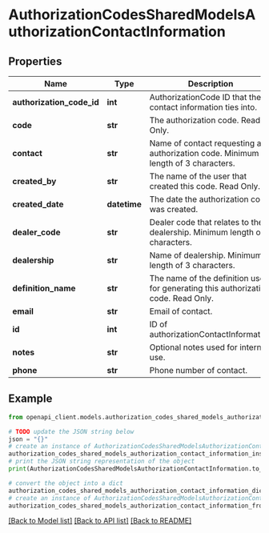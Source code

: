 # AuthorizationCodesSharedModelsAuthorizationContactInformation


## Properties

Name | Type | Description | Notes
------------ | ------------- | ------------- | -------------
**authorization_code_id** | **int** | AuthorizationCode ID that the contact information ties into. | 
**code** | **str** | The authorization code. Read Only. | [optional] 
**contact** | **str** | Name of contact requesting an authorization code. Minimum length of 3 characters. | 
**created_by** | **str** | The name of the user that created this code. Read Only. | [optional] 
**created_date** | **datetime** | The date the authorization code was created. | [optional] 
**dealer_code** | **str** | Dealer code that relates to the dealership. Minimum length of 3 characters. | 
**dealership** | **str** | Name of dealership. Minimum length of 3 characters. | 
**definition_name** | **str** | The name of the definition used for generating this authorization code. Read Only. | [optional] 
**email** | **str** | Email of contact. | [optional] 
**id** | **int** | ID of authorizationContactInformation | [optional] 
**notes** | **str** | Optional notes used for internal use. | [optional] 
**phone** | **str** | Phone number of contact. | 

## Example

```python
from openapi_client.models.authorization_codes_shared_models_authorization_contact_information import AuthorizationCodesSharedModelsAuthorizationContactInformation

# TODO update the JSON string below
json = "{}"
# create an instance of AuthorizationCodesSharedModelsAuthorizationContactInformation from a JSON string
authorization_codes_shared_models_authorization_contact_information_instance = AuthorizationCodesSharedModelsAuthorizationContactInformation.from_json(json)
# print the JSON string representation of the object
print(AuthorizationCodesSharedModelsAuthorizationContactInformation.to_json())

# convert the object into a dict
authorization_codes_shared_models_authorization_contact_information_dict = authorization_codes_shared_models_authorization_contact_information_instance.to_dict()
# create an instance of AuthorizationCodesSharedModelsAuthorizationContactInformation from a dict
authorization_codes_shared_models_authorization_contact_information_from_dict = AuthorizationCodesSharedModelsAuthorizationContactInformation.from_dict(authorization_codes_shared_models_authorization_contact_information_dict)
```
[[Back to Model list]](../README.md#documentation-for-models) [[Back to API list]](../README.md#documentation-for-api-endpoints) [[Back to README]](../README.md)


